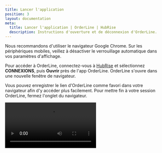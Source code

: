 ```yaml
---
title: Lancer l'application
position: 3
layout: documentation
meta:
  title: Lancer l'application | OrderLine | HubRise
  description: Instructions d'ouverture et de déconnexion d'OrderLine.
---
```


Nous recommandons d'utiliser le navigateur Google Chrome. Sur les périphériques mobiles, veillez à désactiver le verrouillage automatique dans vos paramètres d'affichage.

Pour accéder à OrderLine, connectez-vous à [HubRise](https://manager.hubrise.com) et sélectionnez **CONNEXIONS**, puis **Ouvrir** près de l'app OrderLine. OrderLine s'ouvre dans une nouvelle fenêtre de navigateur.

Vous pouvez enregistrer le lien d'OrderLine comme favori dans votre navigateur afin d'y accéder plus facilement. Pour mettre fin à votre session OrderLine, fermez l'onglet du navigateur.

<video controls title="OrderLine Log in to OrderLine">
  <source src="./images/005-login-orderline.webm" type="video/webm" />
</video>
